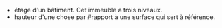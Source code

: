 - étage d'un bâtiment. Cet immeuble a trois niveaux.
- hauteur d'une chose par #rapport à une surface qui sert à référence.